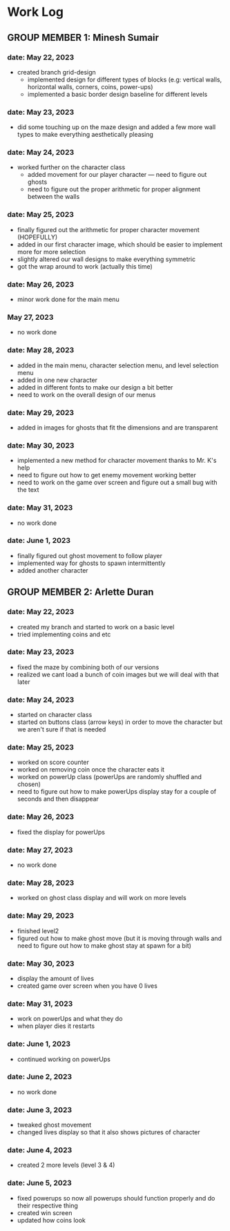 # Work Log

## GROUP MEMBER 1: Minesh Sumair

### date: May 22, 2023
- created branch grid-design
  - implemented design for different types of blocks (e.g: vertical walls, horizontal walls, corners, coins, power-ups)
  - implemented a basic border design baseline for different levels

### date: May 23, 2023
- did some touching up on the maze design and added a few more wall types to make everything aesthetically pleasing

### date: May 24, 2023
- worked further on the character class
  - added movement for our player character — need to figure out ghosts
  - need to figure out the proper arithmetic for proper alignment between the walls

### date: May 25, 2023
- finally figured out the arithmetic for proper character movement (HOPEFULLY)
- added in our first character image, which should be easier to implement more for more selection
- slightly altered our wall designs to make everything symmetric
- got the wrap around to work (actually this time)

### date: May 26, 2023
- minor work done for the main menu

### May 27, 2023
- no work done

### date: May 28, 2023
- added in the main menu, character selection menu, and level selection menu
- added in one new character
- added in different fonts to make our design a bit better
- need to work on the overall design of our menus

### date: May 29, 2023
- added in images for ghosts that fit the dimensions and are transparent

### date: May 30, 2023
- implemented a new method for character movement thanks to Mr. K's help
- need to figure out how to get enemy movement working better
- need to work on the game over screen and figure out a small bug with the text

### date: May 31, 2023
- no work done

### date: June 1, 2023
- finally figured out ghost movement to follow player
- implemented way for ghosts to spawn intermittently
- added another character



## GROUP MEMBER 2: Arlette Duran

### date: May 22, 2023
- created my branch and started to work on a basic level
- tried implementing coins and etc

### date: May 23, 2023
- fixed the maze by combining both of our versions
- realized we cant load a bunch of coin images but we will deal with that later

### date: May 24, 2023
- started on character class
- started on buttons class (arrow keys) in order to move the character but we aren't sure if that is needed

### date: May 25, 2023
- worked on score counter
- worked on removing coin once the character eats it
- worked on powerUp class (powerUps are randomly shuffled and chosen)
- need to figure out how to make powerUps display stay for a couple of seconds and then disappear

### date: May 26, 2023
- fixed the display for powerUps

### date: May 27, 2023
- no work done

### date: May 28, 2023
- worked on ghost class display and will work on more levels

### date: May 29, 2023
- finished level2
- figured out how to make ghost move (but it is moving through walls and need to figure out how to make ghost stay at spawn for a bit)

### date: May 30, 2023
- display the amount of lives
- created game over screen when you have 0 lives

### date: May 31, 2023
- work on powerUps and what they do
- when player dies it restarts

### date: June 1, 2023
- continued working on powerUps

### date: June 2, 2023
- no work done

### date: June 3, 2023
- tweaked ghost movement
- changed lives display so that it also shows pictures of character

### date: June 4, 2023
- created 2 more levels (level 3 & 4)

### date: June 5, 2023
- fixed powerups so now all powerups should function properly and do their respective thing
- created win screen
- updated how coins look
